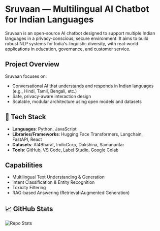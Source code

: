 # Sruvaan — Multilingual AI Chatbot for Indian Languages

Sruvaan is an open-source AI chatbot designed to support multiple Indian languages in a privacy-conscious, secure environment. It aims to build robust NLP systems for India's linguistic diversity, with real-world applications in education, governance, and customer service.



##  Project Overview

Sruvaan focuses on:

- Conversational AI that understands and responds in Indian languages (e.g., Hindi, Tamil, Bengali, etc.)
- Safe, privacy-aware interaction design
- Scalable, modular architecture using open models and datasets


## 🔧 Tech Stack

- **Languages**: Python, JavaScript
- **Libraries/Frameworks**: Hugging Face Transformers, Langchain, FastAPI, React
- **Datasets**: AI4Bharat, IndicCorp, Dakshina, Samanantar
- **Tools**: GitHub, VS Code, Label Studio, Google Colab



##  Capabilities

- Multilingual Text Understanding & Generation  
- Intent Classification & Entity Recognition  
- Toxicity Filtering  
- RAG-based Answering (Retrieval-Augmented Generation)


## 📈 GitHub Stats

![Repo Stats](https://github-readme-stats.vercel.app/api/pin/?username=Sruvaan&repo=Sruvaan&theme=default)




